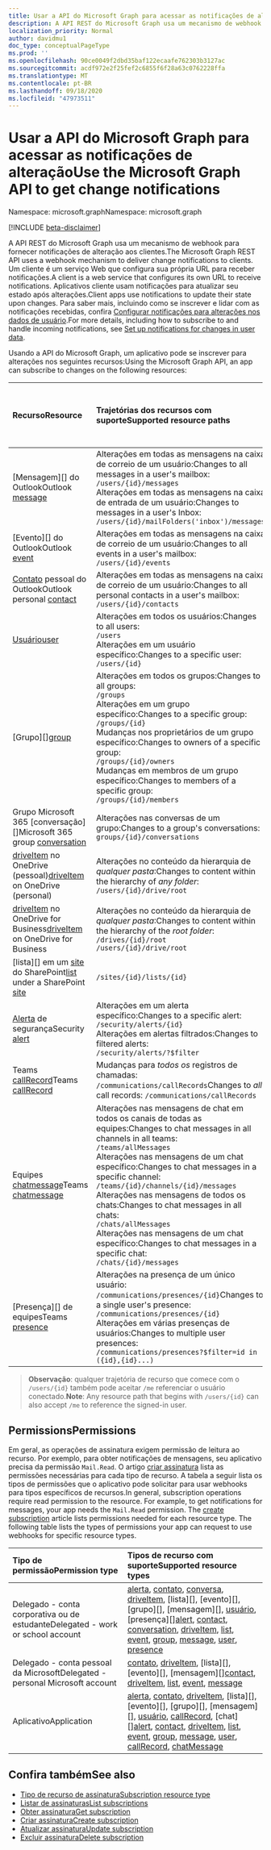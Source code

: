 ```yaml
---
title: Usar a API do Microsoft Graph para acessar as notificações de alteração
description: A API REST do Microsoft Graph usa um mecanismo de webhook para fornecer notificações de alteração aos clientes. Um cliente é um serviço Web que configura sua própria URL para receber notificações. Aplicativos cliente usam notificações para atualizar seu estado após alterações. Para saber mais, incluindo como se inscrever e lidar com as notificações recebidas, confira Configurar notificações para alterações nos dados de usuário.
localization_priority: Normal
author: davidmu1
doc_type: conceptualPageType
ms.prod: ''
ms.openlocfilehash: 90ce0049f2dbd35baf122ecaafe762303b3127ac
ms.sourcegitcommit: acdf972e2f25fef2c6855f6f28a63c0762228ffa
ms.translationtype: MT
ms.contentlocale: pt-BR
ms.lasthandoff: 09/18/2020
ms.locfileid: "47973511"
---
```

# <a name="use-the-microsoft-graph-api-to-get-change-notifications"></a><span data-ttu-id="15b35-106">Usar a API do Microsoft Graph para acessar as notificações de alteração</span><span class="sxs-lookup"><span data-stu-id="15b35-106">Use the Microsoft Graph API to get change notifications</span></span>

<span data-ttu-id="15b35-107">Namespace: microsoft.graph</span><span class="sxs-lookup"><span data-stu-id="15b35-107">Namespace: microsoft.graph</span></span>

[!INCLUDE [beta-disclaimer](../../includes/beta-disclaimer.md)]

<span data-ttu-id="15b35-108">A API REST do Microsoft Graph usa um mecanismo de webhook para fornecer notificações de alteração aos clientes.</span><span class="sxs-lookup"><span data-stu-id="15b35-108">The Microsoft Graph REST API uses a webhook mechanism to deliver change notifications to clients.</span></span> <span data-ttu-id="15b35-109">Um cliente é um serviço Web que configura sua própria URL para receber notificações.</span><span class="sxs-lookup"><span data-stu-id="15b35-109">A client is a web service that configures its own URL to receive notifications.</span></span> <span data-ttu-id="15b35-110">Aplicativos cliente usam notificações para atualizar seu estado após alterações.</span><span class="sxs-lookup"><span data-stu-id="15b35-110">Client apps use notifications to update their state upon changes.</span></span> <span data-ttu-id="15b35-111">Para saber mais, incluindo como se inscrever e lidar com as notificações recebidas, confira [Configurar notificações para alterações nos dados de usuário](/graph/webhooks).</span><span class="sxs-lookup"><span data-stu-id="15b35-111">For more details, including how to subscribe to and handle incoming notifications, see [Set up notifications for changes in user data](/graph/webhooks).</span></span>

<span data-ttu-id="15b35-112">Usando a API do Microsoft Graph, um aplicativo pode se inscrever para alterações nos seguintes recursos:</span><span class="sxs-lookup"><span data-stu-id="15b35-112">Using the Microsoft Graph API, an app can subscribe to changes on the following resources:</span></span>

| <span data-ttu-id="15b35-113">**Recurso**</span><span class="sxs-lookup"><span data-stu-id="15b35-113">**Resource**</span></span> | <span data-ttu-id="15b35-114">**Trajetórias dos recursos com suporte**</span><span class="sxs-lookup"><span data-stu-id="15b35-114">**Supported resource paths**</span></span> | <span data-ttu-id="15b35-115">**Os dados do recurso podem ser incluídos nas notificações**</span><span class="sxs-lookup"><span data-stu-id="15b35-115">**Resource data can be included in notifications**</span></span>                  |
|:----------------|:------------|:-----------------------------------------|
| <span data-ttu-id="15b35-116">[Mensagem][] do Outlook</span><span class="sxs-lookup"><span data-stu-id="15b35-116">Outlook [message][]</span></span> | <span data-ttu-id="15b35-117">Alterações em todas as mensagens na caixa de correio de um usuário:</span><span class="sxs-lookup"><span data-stu-id="15b35-117">Changes to all messages in a user's mailbox:</span></span> <br>`/users/{id}/messages`<br><span data-ttu-id="15b35-118">Alterações em todas as mensagens na caixa de entrada de um usuário:</span><span class="sxs-lookup"><span data-stu-id="15b35-118">Changes to messages in a user's Inbox:</span></span><br>`/users/{id}/mailFolders('inbox')/messages` | <span data-ttu-id="15b35-119">Não</span><span class="sxs-lookup"><span data-stu-id="15b35-119">No</span></span> |
| <span data-ttu-id="15b35-120">[Evento][] do Outlook</span><span class="sxs-lookup"><span data-stu-id="15b35-120">Outlook [event][]</span></span> | <span data-ttu-id="15b35-121">Alterações em todas as mensagens na caixa de correio de um usuário:</span><span class="sxs-lookup"><span data-stu-id="15b35-121">Changes to all events in a user's mailbox:</span></span><br>`/users/{id}/events` | <span data-ttu-id="15b35-122">Não</span><span class="sxs-lookup"><span data-stu-id="15b35-122">No</span></span> |
| <span data-ttu-id="15b35-123">[Contato][] pessoal do Outlook</span><span class="sxs-lookup"><span data-stu-id="15b35-123">Outlook personal [contact][]</span></span> | <span data-ttu-id="15b35-124">Alterações em todas as mensagens na caixa de correio de um usuário:</span><span class="sxs-lookup"><span data-stu-id="15b35-124">Changes to all personal contacts in a user's mailbox:</span></span><br>`/users/{id}/contacts` | <span data-ttu-id="15b35-125">Não</span><span class="sxs-lookup"><span data-stu-id="15b35-125">No</span></span> |
| <span data-ttu-id="15b35-126">[Usuário][]</span><span class="sxs-lookup"><span data-stu-id="15b35-126">[user][]</span></span> | <span data-ttu-id="15b35-127">Alterações em todos os usuários:</span><span class="sxs-lookup"><span data-stu-id="15b35-127">Changes to all users:</span></span><br>`/users` <br><span data-ttu-id="15b35-128">Alterações em um usuário específico:</span><span class="sxs-lookup"><span data-stu-id="15b35-128">Changes to a specific user:</span></span><br>`/users/{id}`| <span data-ttu-id="15b35-129">Não</span><span class="sxs-lookup"><span data-stu-id="15b35-129">No</span></span> |
| <span data-ttu-id="15b35-130">[Grupo][]</span><span class="sxs-lookup"><span data-stu-id="15b35-130">[group][]</span></span> | <span data-ttu-id="15b35-131">Alterações em todos os grupos:</span><span class="sxs-lookup"><span data-stu-id="15b35-131">Changes to all groups:</span></span><br>`/groups` <br><span data-ttu-id="15b35-132">Alterações em um grupo específico:</span><span class="sxs-lookup"><span data-stu-id="15b35-132">Changes to a specific group:</span></span><br>`/groups/{id}`<br><span data-ttu-id="15b35-133">Mudanças nos proprietários de um grupo específico:</span><span class="sxs-lookup"><span data-stu-id="15b35-133">Changes to owners of a specific group:</span></span><br>`/groups/{id}/owners`<br><span data-ttu-id="15b35-134">Mudanças em membros de um grupo específico:</span><span class="sxs-lookup"><span data-stu-id="15b35-134">Changes to members of a specific group:</span></span><br>`/groups/{id}/members` | <span data-ttu-id="15b35-135">Não</span><span class="sxs-lookup"><span data-stu-id="15b35-135">No</span></span> |
| <span data-ttu-id="15b35-136">Grupo Microsoft 365 [conversação][]</span><span class="sxs-lookup"><span data-stu-id="15b35-136">Microsoft 365 group [conversation][]</span></span> | <span data-ttu-id="15b35-137">Alterações nas conversas de um grupo:</span><span class="sxs-lookup"><span data-stu-id="15b35-137">Changes to a group's conversations:</span></span><br>`groups/{id}/conversations` | <span data-ttu-id="15b35-138">Não</span><span class="sxs-lookup"><span data-stu-id="15b35-138">No</span></span> |
| <span data-ttu-id="15b35-139">[driveItem][] no OneDrive (pessoal)</span><span class="sxs-lookup"><span data-stu-id="15b35-139">[driveItem][] on OneDrive (personal)</span></span> | <span data-ttu-id="15b35-140">Alterações no conteúdo da hierarquia de _qualquer pasta_:</span><span class="sxs-lookup"><span data-stu-id="15b35-140">Changes to content within the hierarchy of _any folder_:</span></span><br>`/users/{id}/drive/root` | <span data-ttu-id="15b35-141">Não</span><span class="sxs-lookup"><span data-stu-id="15b35-141">No</span></span> |
| <span data-ttu-id="15b35-142">[driveItem][] no OneDrive for Business</span><span class="sxs-lookup"><span data-stu-id="15b35-142">[driveItem][] on OneDrive for Business</span></span> | <span data-ttu-id="15b35-143">Alterações no conteúdo da hierarquia de _qualquer pasta_:</span><span class="sxs-lookup"><span data-stu-id="15b35-143">Changes to content within the hierarchy of the _root folder_:</span></span><br>`/drives/{id}/root`<br> `/users/{id}/drive/root` | <span data-ttu-id="15b35-144">Não</span><span class="sxs-lookup"><span data-stu-id="15b35-144">No</span></span> |
| <span data-ttu-id="15b35-145">[lista][] em um [site][] do SharePoint</span><span class="sxs-lookup"><span data-stu-id="15b35-145">[list][] under a SharePoint [site][]</span></span> | `/sites/{id}/lists/{id}` | <span data-ttu-id="15b35-146">Não</span><span class="sxs-lookup"><span data-stu-id="15b35-146">No</span></span> |
| <span data-ttu-id="15b35-147">[Alerta][] de segurança</span><span class="sxs-lookup"><span data-stu-id="15b35-147">Security [alert][]</span></span> | <span data-ttu-id="15b35-148">Alterações em um alerta específico:</span><span class="sxs-lookup"><span data-stu-id="15b35-148">Changes to a specific alert:</span></span><br>`/security/alerts/{id}` <br><span data-ttu-id="15b35-149">Alterações em alertas filtrados:</span><span class="sxs-lookup"><span data-stu-id="15b35-149">Changes to filtered alerts:</span></span><br> `/security/alerts/?$filter`| <span data-ttu-id="15b35-150">Não</span><span class="sxs-lookup"><span data-stu-id="15b35-150">No</span></span> |
| <span data-ttu-id="15b35-151">Teams [callRecord][]</span><span class="sxs-lookup"><span data-stu-id="15b35-151">Teams [callRecord][]</span></span> | <span data-ttu-id="15b35-152">Mudanças para _todos os_ registros de chamadas: `/communications/callRecords`</span><span class="sxs-lookup"><span data-stu-id="15b35-152">Changes to _all_ call records: `/communications/callRecords`</span></span> | <span data-ttu-id="15b35-153">Não</span><span class="sxs-lookup"><span data-stu-id="15b35-153">No</span></span> |
| <span data-ttu-id="15b35-154">Equipes [chatmessage](/graph/api/resources/subscription?view=graph-rest-beta)</span><span class="sxs-lookup"><span data-stu-id="15b35-154">Teams [chatmessage](/graph/api/resources/subscription?view=graph-rest-beta)</span></span> | <span data-ttu-id="15b35-155">Alterações nas mensagens de chat em todos os canais de todas as equipes:</span><span class="sxs-lookup"><span data-stu-id="15b35-155">Changes to chat messages in all channels in all teams:</span></span><br>`/teams/allMessages` <br><span data-ttu-id="15b35-156">Alterações nas mensagens de um chat específico:</span><span class="sxs-lookup"><span data-stu-id="15b35-156">Changes to chat messages in a specific channel:</span></span><br>`/teams/{id}/channels/{id}/messages`<br><span data-ttu-id="15b35-157">Alterações nas mensagens de todos os chats:</span><span class="sxs-lookup"><span data-stu-id="15b35-157">Changes to chat messages in all chats:</span></span><br>`/chats/allMessages` <br><span data-ttu-id="15b35-158">Alterações nas mensagens de um chat específico:</span><span class="sxs-lookup"><span data-stu-id="15b35-158">Changes to chat messages in a specific chat:</span></span><br>`/chats/{id}/messages` | <span data-ttu-id="15b35-159">Sim</span><span class="sxs-lookup"><span data-stu-id="15b35-159">Yes</span></span> |
| <span data-ttu-id="15b35-160">[Presença][] de equipes</span><span class="sxs-lookup"><span data-stu-id="15b35-160">Teams [presence][]</span></span> | <span data-ttu-id="15b35-161">Alterações na presença de um único usuário: `/communications/presences/{id}`</span><span class="sxs-lookup"><span data-stu-id="15b35-161">Changes to a single user's presence: `/communications/presences/{id}`</span></span> <br> <span data-ttu-id="15b35-162">Alterações em várias presenças de usuários:</span><span class="sxs-lookup"><span data-stu-id="15b35-162">Changes to multiple user presences:</span></span><br> `/communications/presences?$filter=id in ({id},{id}...)` | <span data-ttu-id="15b35-163">Sim</span><span class="sxs-lookup"><span data-stu-id="15b35-163">Yes</span></span> |

> <span data-ttu-id="15b35-164">**Observação**: qualquer trajetória de recurso que comece com o `/users/{id}` também pode aceitar `/me` referenciar o usuário conectado.</span><span class="sxs-lookup"><span data-stu-id="15b35-164">**Note**: Any resource path that begins with `/users/{id}` can also accept `/me` to reference the signed-in user.</span></span>

## <a name="permissions"></a><span data-ttu-id="15b35-165">Permissions</span><span class="sxs-lookup"><span data-stu-id="15b35-165">Permissions</span></span>

<span data-ttu-id="15b35-p103">Em geral, as operações de assinatura exigem permissão de leitura ao recurso. Por exemplo, para obter notificações de mensagens, seu aplicativo precisa da permissão `Mail.Read`. O artigo [criar assinatura](../api/subscription-post-subscriptions.md) lista as permissões necessárias para cada tipo de recurso. A tabela a seguir lista os tipos de permissões que o aplicativo pode solicitar para usar webhooks para tipos específicos de recursos.</span><span class="sxs-lookup"><span data-stu-id="15b35-p103">In general, subscription operations require read permission to the resource. For example, to get notifications for messages, your app needs the `Mail.Read` permission. The [create subscription](../api/subscription-post-subscriptions.md) article lists permissions needed for each resource type. The following table lists the types of permissions your app can request to use webhooks for specific resource types.</span></span>

| <span data-ttu-id="15b35-170">Tipo de permissão</span><span class="sxs-lookup"><span data-stu-id="15b35-170">Permission type</span></span>                        | <span data-ttu-id="15b35-171">Tipos de recurso com suporte</span><span class="sxs-lookup"><span data-stu-id="15b35-171">Supported resource types</span></span>                                                      |
| :------------------------------------- | :------------------------------------------------------------------------------------ |
| <span data-ttu-id="15b35-172">Delegado - conta corporativa ou de estudante</span><span class="sxs-lookup"><span data-stu-id="15b35-172">Delegated - work or school account</span></span>     | <span data-ttu-id="15b35-173">[alerta][], [contato][], [conversa][], [driveItem][], [lista][], [evento][], [grupo][], [mensagem][], [usuário][], [presença][]</span><span class="sxs-lookup"><span data-stu-id="15b35-173">[alert][], [contact][], [conversation][], [driveItem][], [list][], [event][], [group][], [message][], [user][], [presence][]</span></span>|
| <span data-ttu-id="15b35-174">Delegado - conta pessoal da Microsoft</span><span class="sxs-lookup"><span data-stu-id="15b35-174">Delegated - personal Microsoft account</span></span> | <span data-ttu-id="15b35-175">[contato][], [driveItem][], [lista][], [evento][], [mensagem][]</span><span class="sxs-lookup"><span data-stu-id="15b35-175">[contact][], [driveItem][], [list][], [event][], [message][]</span></span>                                        |
| <span data-ttu-id="15b35-176">Aplicativo</span><span class="sxs-lookup"><span data-stu-id="15b35-176">Application</span></span>                            | <span data-ttu-id="15b35-177">[alerta][], [contato][], [driveItem][], [lista][], [evento][], [grupo][], [mensagem][], [usuário][], [callRecord][], [chat][]</span><span class="sxs-lookup"><span data-stu-id="15b35-177">[alert][], [contact][], [driveItem][], [list][], [event][], [group][], [message][], [user][], [callRecord][], [chatMessage][]</span></span>|

## <a name="see-also"></a><span data-ttu-id="15b35-178">Confira também</span><span class="sxs-lookup"><span data-stu-id="15b35-178">See also</span></span>

- [<span data-ttu-id="15b35-179">Tipo de recurso de assinatura</span><span class="sxs-lookup"><span data-stu-id="15b35-179">Subscription resource type</span></span>](subscription.md)
- [<span data-ttu-id="15b35-180">Listar de assinaturas</span><span class="sxs-lookup"><span data-stu-id="15b35-180">List subscriptions</span></span>](../api/subscription-list.md)
- [<span data-ttu-id="15b35-181">Obter assinatura</span><span class="sxs-lookup"><span data-stu-id="15b35-181">Get subscription</span></span>](../api/subscription-get.md)
- [<span data-ttu-id="15b35-182">Criar assinatura</span><span class="sxs-lookup"><span data-stu-id="15b35-182">Create subscription</span></span>](../api/subscription-post-subscriptions.md)
- [<span data-ttu-id="15b35-183">Atualizar assinatura</span><span class="sxs-lookup"><span data-stu-id="15b35-183">Update subscription</span></span>](../api/subscription-update.md)
- [<span data-ttu-id="15b35-184">Excluir assinatura</span><span class="sxs-lookup"><span data-stu-id="15b35-184">Delete subscription</span></span>](../api/subscription-delete.md)

[chatMessage]: ./chatmessage.md
[contato]: ./contact.md
[contact]: ./contact.md
[conversa]: ./conversation.md
[conversation]: ./conversation.md
[driveItem]: ./driveitem.md
[list]: ./list.md
[site]: ./site.md
[event]: ./event.md
[group]: ./group.md
[message]: ./message.md
[usuário]: ./user.md
[user]: ./user.md
[callRecord]: ./callrecords-callrecord.md
[alerta]: ./alert.md
[alert]: ./alert.md
[presence]: ./presence.md


